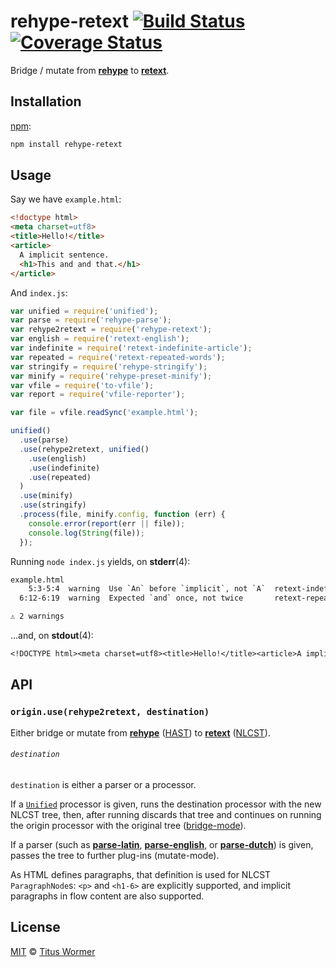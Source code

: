 # rehype-retext [![Build Status][travis-badge]][travis] [![Coverage Status][codecov-badge]][codecov]

Bridge / mutate from [**rehype**][rehype] to [**retext**][retext].

## Installation

[npm][]:

```bash
npm install rehype-retext
```

## Usage

Say we have `example.html`:

```html
<!doctype html>
<meta charset=utf8>
<title>Hello!</title>
<article>
  A implicit sentence.
  <h1>This and and that.</h1>
</article>
```

And `index.js`:

```javascript
var unified = require('unified');
var parse = require('rehype-parse');
var rehype2retext = require('rehype-retext');
var english = require('retext-english');
var indefinite = require('retext-indefinite-article');
var repeated = require('retext-repeated-words');
var stringify = require('rehype-stringify');
var minify = require('rehype-preset-minify');
var vfile = require('to-vfile');
var report = require('vfile-reporter');

var file = vfile.readSync('example.html');

unified()
  .use(parse)
  .use(rehype2retext, unified()
    .use(english)
    .use(indefinite)
    .use(repeated)
  )
  .use(minify)
  .use(stringify)
  .process(file, minify.config, function (err) {
    console.error(report(err || file));
    console.log(String(file));
  });
```

Running `node index.js` yields, on **stderr**(4):

```txt
example.html
    5:3-5:4  warning  Use `An` before `implicit`, not `A`  retext-indefinite-article  retext-indefinite-article
  6:12-6:19  warning  Expected `and` once, not twice       retext-repeated-words      retext-repeated-words

⚠ 2 warnings
```

...and, on **stdout**(4):

```txt
<!DOCTYPE html><meta charset=utf8><title>Hello!</title><article>A implicit sentence.<h1>This and and that.</h1></article>
```

## API

### `origin.use(rehype2retext, destination)`

Either bridge or mutate from [**rehype**][rehype] ([HAST][]) to
[**retext**][retext] ([NLCST][]).

###### `destination`

`destination` is either a parser or a processor.

If a [`Unified`][processor] processor is given, runs the destination
processor with the new NLCST tree, then, after running discards that
tree and continues on running the origin processor with the original
tree ([bridge-mode][bridge]).

If a parser (such as [**parse-latin**][latin], [**parse-english**][english],
or [**parse-dutch**][dutch]) is given, passes the tree to further
plug-ins (mutate-mode).

As HTML defines paragraphs, that definition is used for NLCST
`ParagraphNode`s: `<p>` and `<h1-6>` are explicitly supported,
and implicit paragraphs in flow content are also supported.

## License

[MIT][license] © [Titus Wormer][author]

<!-- Definitions -->

[travis-badge]: https://img.shields.io/travis/wooorm/rehype-retext.svg

[travis]: https://travis-ci.org/wooorm/rehype-retext

[codecov-badge]: https://img.shields.io/codecov/c/github/wooorm/rehype-retext.svg

[codecov]: https://codecov.io/github/wooorm/rehype-retext

[npm]: https://docs.npmjs.com/cli/install

[license]: LICENSE

[author]: http://wooorm.com

[hast]: https://github.com/wooorm/hast

[rehype]: https://github.com/wooorm/rehype

[retext]: https://github.com/wooorm/retext

[processor]: https://github.com/wooorm/unified#processor

[bridge]: https://github.com/wooorm/unified#bridge

[nlcst]: https://github.com/wooorm/nlcst

[latin]: https://github.com/wooorm/parse-latin

[english]: https://github.com/wooorm/parse-english

[dutch]: https://github.com/wooorm/parse-dutch
